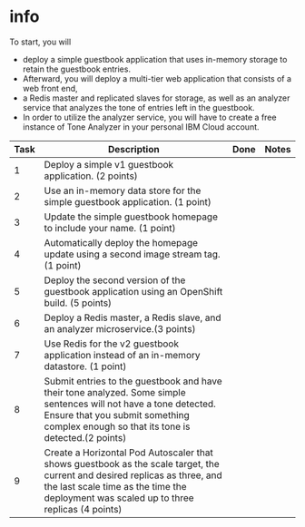 # info

To start, you will

* deploy a simple guestbook application that uses in-memory storage to retain the guestbook entries.
* Afterward, you will deploy a multi-tier web application that consists of a web front end,
* a Redis master and replicated slaves for storage, as well as an analyzer service that analyzes the tone of entries left in the guestbook.
* In order to utilize the analyzer service, you will have to create a free instance of Tone Analyzer in your personal IBM Cloud account.


| Task | Description | Done | Notes |
|---|---|---|---|
| 1 |  Deploy a simple v1 guestbook application. (2 points) |  |  |
| 2 |  Use an in-memory data store for the simple guestbook application. (1 point) |  |  |
| 3 |  Update the simple guestbook homepage to include your name. (1 point) |  |  |
| 4 |  Automatically deploy the homepage update using a second image stream tag. (1 point) |  |  |
| 5 |  Deploy the second version of the guestbook application using an OpenShift build. (5 points) |  |  |
| 6 |  Deploy a Redis master, a Redis slave, and an analyzer microservice.(3 points) |  |  |
| 7 |  Use Redis for the v2 guestbook application instead of an in-memory datastore. (1 point) |  |  |
| 8 |  Submit entries to the guestbook and have their tone analyzed. Some simple sentences will not have a tone detected. Ensure that you submit something complex enough so that its tone is detected.(2 points) |  |  |
| 9 |  Create a Horizontal Pod Autoscaler that shows guestbook as the scale target, the current and desired replicas as three, and the last scale time as the time the deployment was scaled up to three replicas (4 points) |  |  |
